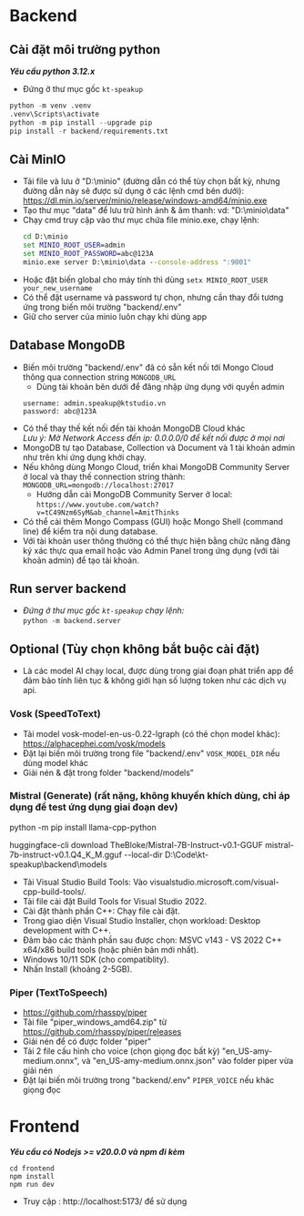 # Backend

## Cài đặt môi trường python

**_Yêu cầu python 3.12.x_**

-   Đứng ở thư mục gốc `kt-speakup`

```python
python -m venv .venv
.venv\Scripts\activate
python -m pip install --upgrade pip
pip install -r backend/requirements.txt
```

## Cài MinIO

-   Tải file và lưu ở "D:\minio" (đường dẫn có thể tùy chọn bất kỳ, nhưng đường dẫn này sẽ được sử dụng ở các lệnh cmd bên dưới):\
    https://dl.min.io/server/minio/release/windows-amd64/minio.exe
-   Tạo thư mục "data" để lưu trữ hình ảnh & âm thanh: vd: "D:\minio\data"
-   Chạy cmd truy cập vào thư mục chứa file minio.exe, chạy lệnh:
    ```cmd
    cd D:\minio
    set MINIO_ROOT_USER=admin
    set MINIO_ROOT_PASSWORD=abc@123A
    minio.exe server D:\minio\data --console-address ":9001"
    ```
-   Hoặc đặt biến global cho máy tính thì dùng `setx MINIO_ROOT_USER your_new_username`
-   Có thể đặt username và password tự chọn, nhưng cần thay đổi tương ứng trong biến môi trường "backend/.env"
-   Giữ cho server của minio luôn chạy khi dùng app

## Database MongoDB

-   Biến môi trường "backend/.env" đã có sẵn kết nối tới Mongo Cloud thông qua connection string `MONGODB_URL`
    -   Dùng tài khoản bên dưới để đăng nhập ứng dụng với quyền admin
    ```
    username: admin.speakup@ktstudio.vn
    password: abc@123A
    ```
-   Có thể thay thế kết nối đến tài khoản MongoDB Cloud khác\
    _Lưu ý: Mở Network Access đến ip: 0.0.0.0/0 để kết nối được ở mọi nơi_
-   MongoDB tự tạo Database, Collection và Document và 1 tài khoản admin như trên khi ứng dụng khởi chạy.
-   Nếu không dùng Mongo Cloud, triển khai MongoDB Community Server ở local và thay thế connection string thành:\
    `MONGODB_URL=mongodb://localhost:27017`
    -   Hướng dẫn cài MongoDB Community Server ở local:\
        `https://www.youtube.com/watch?v=tC49Nzm6SyM&ab_channel=AmitThinks`
-   Có thể cài thêm Mongo Compass (GUI) hoặc Mongo Shell (command line) để kiểm tra nội dung database.
-   Với tài khoản user thông thường có thể thực hiện bằng chức năng đăng ký xác thực qua email hoặc vào Admin Panel trong ứng dụng (với tài khoản admin) để tạo tài khoản.

## Run server backend

-   _Đứng ở thư mục gốc `kt-speakup` chạy lệnh:_\
    `python -m backend.server`

## Optional (Tùy chọn không bắt buộc cài đặt)

-   Là các model AI chạy local, được dùng trong giai đoạn phát triển app để đảm bảo tính liên tục & không giới hạn số lượng token như các dịch vụ api.

### Vosk (SpeedToText)

-   Tải model vosk-model-en-us-0.22-lgraph (có thẻ chọn model khác):\
    https://alphacephei.com/vosk/models
-   Đặt lại biến môi trường trong file "backend/.env" `VOSK_MODEL_DIR` nếu dùng model khác
-   Giải nén & đặt trong folder "backend/models"

### Mistral (Generate) (rất nặng, không khuyến khích dùng, chỉ áp dụng để test ứng dụng giai đoạn dev)

python -m pip install llama-cpp-python

huggingface-cli download TheBloke/Mistral-7B-Instruct-v0.1-GGUF mistral-7b-instruct-v0.1.Q4_K_M.gguf --local-dir D:\Code\kt-speakup\backend\models

-   Tải Visual Studio Build Tools: Vào visualstudio.microsoft.com/visual-cpp-build-tools/.
-   Tải file cài đặt Build Tools for Visual Studio 2022.
-   Cài đặt thành phần C++: Chạy file cài đặt.
-   Trong giao diện Visual Studio Installer, chọn workload: Desktop development with C++.
-   Đảm bảo các thành phần sau được chọn: MSVC v143 - VS 2022 C++ x64/x86 build tools (hoặc phiên bản mới nhất).
-   Windows 10/11 SDK (cho compatiblity).
-   Nhấn Install (khoảng 2-5GB).

### Piper (TextToSpeech)

-   https://github.com/rhasspy/piper
-   Tải file "piper_windows_amd64.zip" từ https://github.com/rhasspy/piper/releases
-   Giải nén để có được folder "piper"
-   Tải 2 file cấu hình cho voice (chọn giọng đọc bất kỳ) "en_US-amy-medium.onnx", và "en_US-amy-medium.onnx.json" vào folder piper vừa giải nén
-   Đặt lại biến môi trường trong "backend/.env" `PIPER_VOICE` nếu khác giọng đọc

# Frontend

**_Yêu cầu có Nodejs >= v20.0.0 và npm đi kèm_**

```Nodejs
cd frontend
npm install
npm run dev
```

-   Truy cập : http://localhost:5173/ để sử dụng
